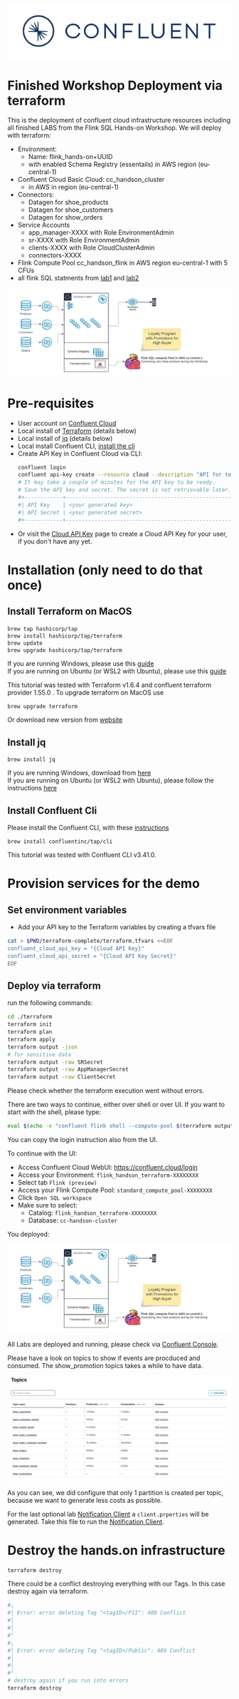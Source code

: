 ![image](img/confluent-logo-300-2.png)

# Finished Workshop Deployment via terraform

This is the deployment of confluent cloud infrastructure resources including all finished LABS from the Flink SQL Hands-on Workshop.
We will deploy with terraform:
 - Environment:
     - Name: flink_hands-on+UUID
     - with enabled Schema Registry (essentails) in AWS region (eu-central-1)
 - Confluent Cloud Basic Cloud: cc_handson_cluster
    - in AWS in region (eu-central-1)
 - Connectors:
    - Datagen for shoe_products
    - Datagen for shoe_customers 
    - Datagen for show_orders
 - Service Accounts
    - app_manager-XXXX with Role EnvironmentAdmin
    - sr-XXXX with Role EnvironmentAdmin
    - clients-XXXX with Role CloudClusterAdmin
    - connectors-XXXX
 - Flink Compute Pool cc_handson_flink in AWS region eu-central-1 with 5 CFUs
 - all flink SQL statments from [lab1](../lab1.md) and [lab2](../lab2.md)

![image](img/Flink_Hands-on_Workshop_Complete.png)

# Pre-requisites
- User account on [Confluent Cloud](https://www.confluent.io/confluent-cloud/tryfree)
- Local install of [Terraform](https://www.terraform.io) (details below)
- Local install of [jq](https://jqlang.github.io/jq/download) (details below)
- Local install Confluent CLI, [install the cli](https://docs.confluent.io/confluent-cli/current/install.html) 
- Create API Key in Confluent Cloud via CLI:
    ```bash
    confluent login
    confluent api-key create --resource cloud --description "API for terraform"
    # It may take a couple of minutes for the API key to be ready.
    # Save the API key and secret. The secret is not retrievable later.
    #+------------+------------------------------------------------------------------+
    #| API Key    | <your generated key>                                             |
    #| API Secret | <your generated secret>                                          |
    #+------------+------------------------------------------------------------------+
    ``````
 - Or visit the [Cloud API Key](https://confluent.cloud/settings/api-keys) page to create a Cloud API Key for your user, if you don't have any yet.

# Installation (only need to do that once)

## Install Terraform on MacOS
```
brew tap hashicorp/tap
brew install hashicorp/tap/terraform
brew update
brew upgrade hashicorp/tap/terraform
```
If you are running Windows, please use this [guide](https://learn.microsoft.com/en-us/azure/developer/terraform/get-started-windows-bash?tabs=bash) <br>
If you are running on Ubuntu (or WSL2 with Ubuntu), please use this [guide](https://computingforgeeks.com/how-to-install-terraform-on-ubuntu/)

This tutorial was tested with Terraform v1.6.4 and confluent terraform provider 1.55.0 . To upgrade terraform on MacOS use
```bash
brew upgrade terraform
```
Or download new version from [website](https://www.terraform.io/downloads.html)

## Install jq
```
brew install jq
```
If you are running Windows, download from [here](https://jqlang.github.io/jq/download/) <br>
If you are running on Ubuntu (or WSL2 with Ubuntu), please follow the instructions [here](https://lindevs.com/install-jq-on-ubuntu)

## Install Confluent Cli
Please install the Confluent CLI, with these [instructions](https://docs.confluent.io/confluent-cli/current/install.html) 
```
brew install confluentinc/tap/cli
```

This tutorial was tested with Confluent CLI v3.41.0.

# Provision services for the demo

## Set environment variables
- Add your API key to the Terraform variables by creating a tfvars file
```bash
cat > $PWD/terraform-complete/terraform.tfvars <<EOF
confluent_cloud_api_key = "{Cloud API Key}"
confluent_cloud_api_secret = "{Cloud API Key Secret}"
EOF
```

## Deploy via terraform
run the following commands:
```Bash
cd ./terraform
terraform init
terraform plan
terraform apply
terraform output -json
# for sensitive data
terraform output -raw SRSecret
terraform output -raw AppManagerSecret
terraform output -raw ClientSecret
```

Please check whether the terraform execution went without errors.

There are two ways to continue, either over shell or over UI. If you want to start with the shell, please type:

```bash
eval $(echo -e "confluent flink shell --compute-pool $(terraform output cc_compute_pool_name) --environment $(terraform output cc_hands_env)")
```

You can copy the login instruction also from the UI.

To continue with the UI:
 - Access Confluent Cloud WebUI: https://confluent.cloud/login
 - Access your Environment: `flink_handson_terraform-XXXXXXXX`
 - Select tab `Flink (preview)`
 - Access your Flink Compute Pool: `standard_compute_pool-XXXXXXXX`
 - Click `Open SQL workspace`
 - Make sure to select:
   - Catalog: `flink_handson_terraform-XXXXXXXX`
   - Database: `cc-handson-cluster`

You deployed:

![image](img/Flink_Hands-on_Workshop_Complete.png)

All Labs are deployed and running, please check via [Confluent Console](https://confluent.cloud/login).

Please have a look on topics to show if events are procduced and consumed. The show_promotion topics takes a while to have data.

![image](img/topic_list.png)

As you can see, we did configure that only 1 partition is created per topic, because we want to generate less costs as possible. 

For the last optional lab [Notification Client](/../notification_client.md) a `client.prperties` will be generated. Take this file to run the [Notification Client](/../notification_client.md).

# Destroy the hands.on infrastructure
```bash
terraform destroy
```
There could be a conflict destroying everything with our Tags. In this case destroy again via terraform.
```bash
#╷
#│ Error: error deleting Tag "<tagID>/PII": 409 Conflict
#│ 
#│ 
#╵
#╷
#│ Error: error deleting Tag "<tagID>/Public": 409 Conflict
#│ 
#│ 
#╵
# destroy again if you run into errors
terraform destroy
``` 
